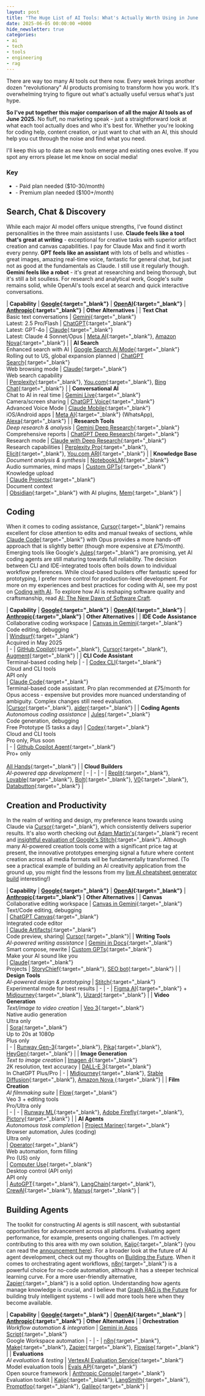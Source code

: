 ```yaml
---
layout: post
title: "The Huge List of AI Tools: What's Actually Worth Using in June 2025?"
date: 2025-06-05 00:00:00 +0000
hide_newsletter: true
categories:
- ai
- tech
- tools
- engineering
- rag
---
```


There are way too many AI tools out there now. Every week brings another dozen "revolutionary" AI products promising to transform how you work. It's overwhelming trying to figure out what's actually useful versus what's just hype.

**So I've put together this major comparison of all the major AI tools as of June 2025.** No fluff, no marketing speak - just a straightforward look at what each tool actually does and who it's best for. Whether you're looking for coding help, content creation, or just want to chat with an AI, this should help you cut through the noise and find what you need.

<!--more-->

I'll keep this up to date as new tools emerge and existing ones evolve. If you spot any errors please let me know on social media!

### Key

- <i data-lucide="circle-dollar-sign" class="inline w-4 h-4"></i> - Paid plan needed ($10-30/month)
- <i data-lucide="circle-dollar-sign" class="inline w-4 h-4"></i><i data-lucide="circle-dollar-sign" class="inline w-4 h-4"></i><i data-lucide="circle-dollar-sign" class="inline w-4 h-4"></i> - Premium plan needed ($100+/month)

<style>
table {
  border-collapse: separate;
  border-spacing: 0 0.5em;
  width: 100%;
}
thead th {
  text-align: left;
  background: #f9fafd;
  padding: 8px 4px;
  color: #333333;
  font-weight: bold;
}
tbody tr:nth-child(even) {
  background: #f9fafd;
}
tbody td {
  vertical-align: top;
  padding: 8px 4px;
  color: #333333;
}

table a {
  color: #0292b7;
  text-decoration: underline;
}

table a:hover {
  color: #1ac8db;
}
</style>

## Search, Chat & Discovery

While each major AI model offers unique strengths, I've found distinct personalities in the three main assistants I use. **Claude feels like a tool that's great at writing** - exceptional for creative tasks with superior artifact creation and canvas capabilities. I pay for Claude Max and find it worth every penny. **GPT feels like an assistant** with lots of bells and whistles - great images, amazing real-time voice, fantastic for general chat, but just not as good at the fundamentals as Claude. I still use it regularly though. **Gemini feels like a robot** - it's great at researching and being thorough, but it's still a bit soulless. For research and analytical work, Google's suite remains solid, while OpenAI's tools excel at search and quick interactive conversations.

| **Capability** | **[Google](https://ai.google){:target="_blank"}** | **[OpenAI](https://openai.com){:target="_blank"}** | **[Anthropic](https://anthropic.com){:target="_blank"}** | **Other Alternatives** |
| **Text Chat**<br>Basic text conversations | [Gemini](https://gemini.google.com){:target="_blank"}<br>Latest: 2.5 Pro/Flash | [ChatGPT](https://chat.openai.com){:target="_blank"}<br>Latest: GPT-4o | [Claude](https://claude.ai){:target="_blank"}<br>Latest: Claude 4 Sonnet/Opus | [Meta AI](https://ai.meta.com){:target="_blank"}, [Amazon Nova](https://aws.amazon.com/ai/generative-ai/nova/){:target="_blank"} |
| **AI Search**<br>Enhanced search with AI | [Google Search AI Mode](https://www.google.com/search){:target="_blank"}<br>Rolling out to US, global expansion planned | [ChatGPT Search](https://openai.com/index/introducing-chatgpt-search/){:target="_blank"}<br>Web browsing mode | [Claude](https://claude.ai){:target="_blank"}<br>Web search capability<br>| [Perplexity](https://perplexity.ai){:target="_blank"}, [You.com](https://you.com){:target="_blank"}, [Bing Chat](https://www.bing.com/chat){:target="_blank"} |
| **Conversational AI**<br>Chat to AI in real time | [Gemini Live](https://gemini.google.com){:target="_blank"}<br>Camera/screen sharing | [ChatGPT Voice](https://openai.com/chatgpt){:target="_blank"}<br>Advanced Voice Mode | [Claude Mobile](https://claude.ai){:target="_blank"}<br>iOS/Android apps | [Meta AI](https://ai.meta.com){:target="_blank"} (WhatsApp), [Alexa](https://alexa.amazon.com){:target="_blank"} |
| **Research Tools**<br>*Deep research & analysis* | [Gemini Deep Research](https://gemini.google.com/advanced){:target="_blank"}<br>Comprehensive reports | [ChatGPT Deep Research](https://chat.openai.com){:target="_blank"}<br>Research mode | [Claude with Deep Research](https://claude.ai){:target="_blank"}<br>Research capabilities | [Perplexity Pro](https://perplexity.ai/pro){:target="_blank"}, [Elicit](https://elicit.com){:target="_blank"}, [You.com ARI](https://you.com/ari){:target="_blank"} |
| **Knowledge Base**<br>*Document analysis & synthesis* | [NotebookLM](https://notebooklm.google.com){:target="_blank"}<br>Audio summaries, mind maps | [Custom GPTs](https://chat.openai.com/gpts){:target="_blank"}<br>Knowledge upload<br><i data-lucide="circle-dollar-sign" class="inline w-4 h-4"></i>| [Claude Projects](https://www.anthropic.com/news/projects){:target="_blank"}<br>Document context<br><i data-lucide="circle-dollar-sign" class="inline w-4 h-4"></i> | [Obsidian](https://obsidian.md){:target="_blank"} with AI plugins, [Mem](https://mem.ai){:target="_blank"} |

## Coding

When it comes to coding assistance, [Cursor](https://cursor.sh){:target="_blank"} remains excellent for close attention to edits and manual tweaks of sections, while [Claude Code](https://docs.anthropic.com/en/docs/claude-code/overview){:target="_blank"} with Opus provides a more hands-off approach that is slightly better (though more expensive at £75/month). Emerging tools like Google's [Jules](https://jules.google.com){:target="_blank"} are promising, yet AI coding agents are still maturing towards full reliability. The decision between CLI and IDE-integrated tools often boils down to individual workflow preferences. While cloud-based builders offer fantastic speed for prototyping, I prefer more control for production-level development. For more on my experiences and best practices for coding with AI, see my post on [Coding with AI](/coding-with-ai/). To explore how AI is reshaping software quality and craftsmanship, read [AI: The New Dawn of Software Craft](/ai-new-dawn-of-software-craft/).

| **Capability** | **[Google](https://ai.google){:target="_blank"}** | **[OpenAI](https://openai.com){:target="_blank"}** | **[Anthropic](https://anthropic.com){:target="_blank"}** | **Other Alternatives** |
| **IDE Code Assistance**<br>Collaborative coding workspace | [Canvas in Gemini](https://gemini.google.com/advanced){:target="_blank"}<br>Code editing, debugging<br><i data-lucide="circle-dollar-sign" class="inline w-4 h-4"></i>| [Windsurf](https://www.cnbc.com/2025/04/16/openai-in-talks-to-pay-about-3-billion-to-acquire-startup-windsurf.html){:target="_blank"}<br>Acquired in May 2025<br><i data-lucide="circle-dollar-sign" class="inline w-4 h-4"></i>| - | [GitHub Copilot](https://github.com/features/copilot){:target="_blank"}, [Cursor](https://cursor.sh){:target="_blank"}, [Augment](https://augmentcode.com){:target="_blank"} |
| **CLI Code Assistant**<br>Terminal-based coding help | - | [Codex CLI](https://openai.com/codex/){:target="_blank"}<br>Cloud and CLI tools<br>API only<br><i data-lucide="circle-dollar-sign" class="inline w-4 h-4"></i>| [Claude Code](https://docs.anthropic.com/en/docs/claude-code/overview){:target="_blank"}<br>Terminal-based code assistant. Pro plan recommended at £75/month for Opus access - expensive but provides more nuanced understanding of ambiguity. Complex changes still need evaluation.<br><i data-lucide="circle-dollar-sign" class="inline w-4 h-4"></i><i data-lucide="circle-dollar-sign" class="inline w-4 h-4"></i><i data-lucide="circle-dollar-sign" class="inline w-4 h-4"></i>|[Cursor](https://cursor.sh){:target="_blank"}, [aider](https://github.com/paul-gauthier/aider){:target="_blank"} |
| **Coding Agents**<br>*Autonomous coding assistance* | [Jules](https://jules.google.com){:target="_blank"}<br>Code generation, debugging<br>Free Prototype (5 tasks a day) | [Codex](https://openai.com/codex/){:target="_blank"}<br>Cloud and CLI tools<br>Pro only, Plus soon<br><i data-lucide="circle-dollar-sign" class="inline w-4 h-4"></i><i data-lucide="circle-dollar-sign" class="inline w-4 h-4"></i><i data-lucide="circle-dollar-sign" class="inline w-4 h-4"></i>| - | [Github Copilot Agent](https://docs.github.com/en/enterprise-cloud@latest/copilot/using-github-copilot/coding-agent/about-assigning-tasks-to-copilot){:target="_blank"}<br>Pro+ only<br><i data-lucide="circle-dollar-sign" class="inline w-4 h-4"></i><br>[All Hands](https://all-hands.dev){:target="_blank"} |
| **Cloud Builders**<br>*AI-powered app development* | - | - | - | [Replit](https://replit.com){:target="_blank"}, [Lovable](https://lovable.ai){:target="_blank"}, [Bolt](https://bolt.so){:target="_blank"}, [V0](https://v0.dev){:target="_blank"}, [Databutton](https://databutton.com){:target="_blank"} |

## Creation and Productivity

In the realm of writing and design, my preference leans towards using Claude via [Cursor](https://cursor.sh){:target="_blank"}, which consistently delivers superior results. It's also worth checking out [Adam Martin's](https://www.linkedin.com/in/adam-martin-b3ba4414a/){:target="_blank"} recent and [insightful evaluation of Google's Stitch](https://fractional-ctos.com/2025/05/24/google-stitch-evaluation-alternatives/){:target="_blank"}. Although many AI-powered creation tools come with a significant price tag at present, the innovative prototypes emerging signal a future where content creation across all media formats will be fundamentally transformed. (To see a practical example of building an AI creativity application from the ground up, you might find the lessons from my [live AI cheatsheet generator build](/livestream-ai-cheatsheet-app/) interesting!)

| **Capability** | **[Google](https://ai.google){:target="_blank"}** | **[OpenAI](https://openai.com){:target="_blank"}** | **[Anthropic](https://anthropic.com){:target="_blank"}** | **Other Alternatives** |
| **Canvas**<br>Collaborative editing workspace | [Canvas in Gemini](https://gemini.google/overview/canvas/?hl=en){:target="_blank"}<br>Text/Code editing, debugging<br>| [ChatGPT Canvas](https://openai.com/index/introducing-canvas/){:target="_blank"}<br>Integrated code editor<br>| [Claude Artifacts](https://www.anthropic.com/news/artifacts){:target="_blank"}<br>Code preview, sharing| [Cursor](https://cursor.sh){:target="_blank"}|
| **Writing Tools**<br>*AI-powered writing assistance* | [Gemini in Docs](https://workspace.google.com/solutions/ai/){:target="_blank"}<br>Smart compose, rewrite | [Custom GPTs](https://openai.com/index/introducing-gpts/){:target="_blank"}<br>Make your AI sound like you<br><i data-lucide="circle-dollar-sign" class="inline w-4 h-4"></i>| [Claude](https://claude.ai){:target="_blank"}<br>Projects | [StoryChief](https://storychief.io){:target="_blank"}, [SEO bot](https://seobotai.com){:target="_blank"} |
| **Design Tools**<br>*AI-powered design & prototyping* | [Stitch](https://stitch.withgoogle.com/){:target="_blank"}<br>Experimental mode for best results | - | - | [Figma AI](https://www.figma.com/ai){:target="_blank"} + [Midjourney](https://midjourney.com){:target="_blank"}, [Uizard](https://uizard.io){:target="_blank"} |
| **Video Generation**<br>*Text/image to video creation* | [Veo 3](https://deepmind.google/technologies/veo/){:target="_blank"}<br>Native audio generation<br>Ultra only<br><i data-lucide="circle-dollar-sign" class="inline w-4 h-4"></i><i data-lucide="circle-dollar-sign" class="inline w-4 h-4"></i><i data-lucide="circle-dollar-sign" class="inline w-4 h-4"></i> | [Sora](https://openai.com/sora){:target="_blank"}<br>Up to 20s at 1080p<br>Plus only<br><i data-lucide="circle-dollar-sign" class="inline w-4 h-4"></i> | - | [Runway Gen-3](https://runwayml.com){:target="_blank"}, [Pika](https://pika.art){:target="_blank"}, [HeyGen](https://heygen.com){:target="_blank"} |
| **Image Generation**<br>*Text to image creation* | [Imagen 4](https://deepmind.google/technologies/imagen/){:target="_blank"}<br>2K resolution, text accuracy | [DALL-E 3](https://openai.com/dall-e-3){:target="_blank"}<br>In ChatGPT Plus/Pro | - | [Midjourney](https://midjourney.com){:target="_blank"}, [Stable Diffusion](https://stability.ai){:target="_blank"}, [Amazon Nova ](https://aws.amazon.com/ai/generative-ai/nova/creative/){:target="_blank"} |
| **Film Creation**<br>*AI filmmaking suite* | [Flow](https://flow.google){:target="_blank"}<br>Veo 3 + editing tools<br>Pro/Ultra only<br><i data-lucide="circle-dollar-sign" class="inline w-4 h-4"></i><i data-lucide="circle-dollar-sign" class="inline w-4 h-4"></i><i data-lucide="circle-dollar-sign" class="inline w-4 h-4"></i> | - | - | [Runway ML](https://runwayml.com){:target="_blank"}, [Adobe Firefly](https://firefly.adobe.com){:target="_blank"}, [Pictory](https://pictory.ai){:target="_blank"} |
| **AI Agents**<br>*Autonomous task completion* | [Project Mariner](https://blog.google/technology/google-deepmind/google-gemini-ai-update-december-2024/){:target="_blank"}<br>Browser automation, Jules (coding)<br>Ultra only<br><i data-lucide="circle-dollar-sign" class="inline w-4 h-4"></i><i data-lucide="circle-dollar-sign" class="inline w-4 h-4"></i><i data-lucide="circle-dollar-sign" class="inline w-4 h-4"></i> | [Operator](https://openai.com/index/introducing-operator/){:target="_blank"}<br>Web automation, form filling<br>Pro (US) only<br><i data-lucide="circle-dollar-sign" class="inline w-4 h-4"></i><i data-lucide="circle-dollar-sign" class="inline w-4 h-4"></i><i data-lucide="circle-dollar-sign" class="inline w-4 h-4"></i> | [Computer Use](https://www.anthropic.com/news/3-5-models-and-computer-use){:target="_blank"}<br>Desktop control (API only)<br>API only<br><i data-lucide="circle-dollar-sign" class="inline w-4 h-4"></i> | [AutoGPT](https://autogpt.net){:target="_blank"}, [LangChain](https://langchain.com){:target="_blank"}, [CrewAI](https://crewai.com){:target="_blank"}, [Manus](https://manus.ai){:target="_blank"} |

## Building Agents

The toolkit for constructing AI agents is still nascent, with substantial opportunities for advancement across all platforms. Evaluating agent performance, for example, presents ongoing challenges. I'm actively contributing to this area with my own solution, [Kaijo](https://kaijo.ai){:target="_blank"} (you can read the [announcement here](/kaijo)). For a broader look at the future of AI agent development, check out my thoughts on [Building the Future](/building-the-future/). When it comes to orchestrating agent workflows, [n8n](https://n8n.io){:target="_blank"} is a powerful choice for no-code automation, although it has a steeper technical learning curve. For a more user-friendly alternative, [Zapier](https://zapier.com){:target="_blank"} is a solid option. Understanding how agents manage knowledge is crucial, and I believe that [Graph RAG is the Future](/graph-rag/) for building truly intelligent systems - I will add more tools here when they become available.

| **Capability** | **[Google](https://ai.google){:target="_blank"}** | **[OpenAI](https://openai.com){:target="_blank"}** | **[Anthropic](https://anthropic.com){:target="_blank"}** | **Other Alternatives** |
| **Orchestration**<br>*Workflow automation & integration* | [Gemini in Apps Script](https://github.com/mhawksey/GeminiApp){:target="_blank"}<br>Google Workspace automation | - | - | [n8n](https://n8n.io){:target="_blank"}, [Make](https://www.make.com){:target="_blank"}, [Zapier](https://zapier.com){:target="_blank"}, [Flowise](https://flowiseai.com){:target="_blank"} |
| **Evaluations**<br>*AI evaluation & testing* | [VertexAI Evaluation Service](https://cloud.google.com/vertex-ai/generative-ai/docs/models/evaluation-overview){:target="_blank"}<br>Model evaluation tools | [Evals API](https://platform.openai.com/docs/guides/evals){:target="_blank"}<br>Open source framework | [Anthropic Console](https://console.anthropic.com/dashboard){:target="_blank"}<br>Evaluation toolkit | [Kaijo](https://kaijo.ai){:target="_blank"}, [LangSmith](https://smith.langchain.com){:target="_blank"}, [Promptfoo](https://promptfoo.dev){:target="_blank"}, [Galileo](https://galileo.ai){:target="_blank"} |

